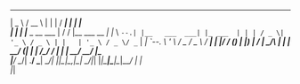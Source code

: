 ______                   _____ _                _     _____ _               _       
|  _  \                 /  __ \ |              | |   /  ___| |             | |      
| | | |___  _ __   ___  | /  \/ |__   ___  __ _| |_  \ `--.| |__   ___  ___| |_ ___ 
| | | / _ \| '_ \ / _ \ | |   | '_ \ / _ \/ _` | __|  `--. \ '_ \ / _ \/ _ \ __/ __|
| |/ / (_) | |_) |  __/ | \__/\ | | |  __/ (_| | |_  /\__/ / | | |  __/  __/ |_\__ \
|___/ \___/| .__/ \___|  \____/_| |_|\___|\__,_|\__| \____/|_| |_|\___|\___|\__|___/
           | |                                                                      
           |_|                                                                      
